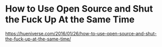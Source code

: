 # How to Use Open Source and Shut the Fuck Up At the Same Time

https://hueniverse.com/2016/01/26/how-to-use-open-source-and-shut-the-fuck-up-at-the-same-time/
